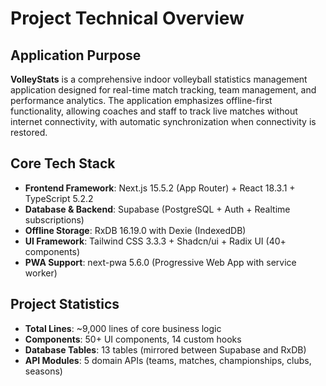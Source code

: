 # Project Technical Overview

## Application Purpose
**VolleyStats** is a comprehensive indoor volleyball statistics management application designed for real-time match tracking, team management, and performance analytics. The application emphasizes offline-first functionality, allowing coaches and staff to track live matches without internet connectivity, with automatic synchronization when connectivity is restored.

## Core Tech Stack
- **Frontend Framework**: Next.js 15.5.2 (App Router) + React 18.3.1 + TypeScript 5.2.2
- **Database & Backend**: Supabase (PostgreSQL + Auth + Realtime subscriptions)
- **Offline Storage**: RxDB 16.19.0 with Dexie (IndexedDB)
- **UI Framework**: Tailwind CSS 3.3.3 + Shadcn/ui + Radix UI (40+ components)
- **PWA Support**: next-pwa 5.6.0 (Progressive Web App with service worker)

## Project Statistics
- **Total Lines**: ~9,000 lines of core business logic
- **Components**: 50+ UI components, 14 custom hooks
- **Database Tables**: 13 tables (mirrored between Supabase and RxDB)
- **API Modules**: 5 domain APIs (teams, matches, championships, clubs, seasons)
